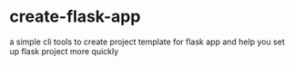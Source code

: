 # create-flask-app

a simple cli tools to create project template for flask app and help you set up flask project more quickly